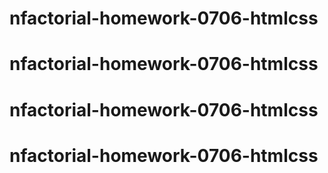# nfactorial-homework-0706-htmlcss
# nfactorial-homework-0706-htmlcss
# nfactorial-homework-0706-htmlcss
# nfactorial-homework-0706-htmlcss
